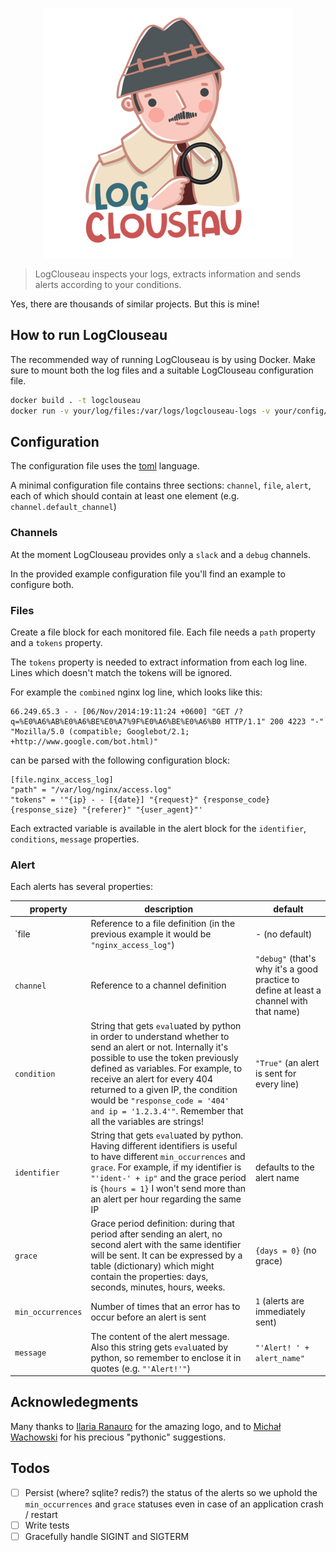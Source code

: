 <p align="center">
    <img src="./img/logo.png" with="400" height="400" />
</p>

> LogClouseau inspects your logs, extracts information and sends alerts according to your conditions.

Yes, there are thousands of similar projects. But this is mine!

## How to run LogClouseau

The recommended way of running LogClouseau is by using Docker.
Make sure to mount both the log files and a suitable LogClouseau configuration file.

```bash
docker build . -t logclouseau
docker run -v your/log/files:/var/logs/logclouseau-logs -v your/config/file:/logclouseau/logclouseau.toml logclouseau:latest
```

## Configuration

The configuration file uses the [toml](https://github.com/toml-lang/toml) language.

A minimal configuration file contains three sections: `channel`, `file`, `alert`, each of which should contain at least one element (e.g. `channel.default_channel`)

### Channels

At the moment LogClouseau provides only a `slack` and a `debug` channels.

In the provided example configuration file you'll find an example to configure both.

### Files

Create a file block for each monitored file. Each file needs a `path` property and a `tokens` property.

The `tokens` property is needed to extract information from each log line. Lines which doesn't match the tokens will be ignored.

For example the `combined` nginx log line, which looks like this:

```
66.249.65.3 - - [06/Nov/2014:19:11:24 +0600] "GET /?q=%E0%A6%AB%E0%A6%BE%E0%A7%9F%E0%A6%BE%E0%A6%B0 HTTP/1.1" 200 4223 "-" "Mozilla/5.0 (compatible; Googlebot/2.1; +http://www.google.com/bot.html)"
```

can be parsed with the following configuration block:

```
[file.nginx_access_log]
"path" = "/var/log/nginx/access.log"
"tokens" = '"{ip} - - [{date}] "{request}" {response_code} {response_size} "{referer}" "{user_agent}"'
```

Each extracted variable is available in the alert block for the `identifier`, `conditions`, `message` properties.

### Alert

Each alerts has several properties:

| property | description | default |
|---|---|---|
| `file | Reference to a file definition (in the previous example it would be `"nginx_access_log"`) | - (no default) |
| `channel` | Reference to a channel definition | `"debug"` (that's why it's a good practice to define at least a channel with that name) |
| `condition` | String that gets `eval`uated by python in order to understand whether to send an alert or not. Internally it's possible to use the token previously defined as variables. For example, to receive an alert for every 404 returned to a given IP, the condition would be `"response_code = '404' and ip = '1.2.3.4'"`. Remember that all the variables are strings! | `"True"` (an alert is sent for every line) |
| `identifier` | String that gets `eval`uated by python. Having different identifiers is useful to have different `min_occurrences` and `grace`. For example, if my identifier is `"'ident-' + ip"` and the grace period is `{hours = 1}` I won't send more than an alert per hour regarding the same IP | defaults to the alert name |
| `grace` | Grace period definition: during that period after sending an alert, no second alert with the same identifier will be sent. It can be expressed by a table (dictionary) which might contain the properties: days, seconds, minutes, hours, weeks. | `{days = 0}` (no grace) |
| `min_occurrences` | Number of times that an error has to occur before an alert is sent | `1` (alerts are immediately sent) |
| `message` | The content of the alert message. Also this string gets `eval`uated by python, so remember to enclose it in quotes (e.g. `"'Alert!'"`) | `"'Alert! ' + alert_name"` |

## Acknowledegments

Many thanks to [Ilaria Ranauro](https://www.instagram.com/ilaria.ranauro) for the amazing logo, and to [Michał Wachowski](https://github.com/potfur) for his precious "pythonic" suggestions.

## Todos

- [ ] Persist (where? sqlite? redis?) the status of the alerts so we uphold the `min_occurrences` and `grace` statuses even in case of an application crash / restart
- [ ] Write tests
- [ ] Gracefully handle SIGINT and SIGTERM
